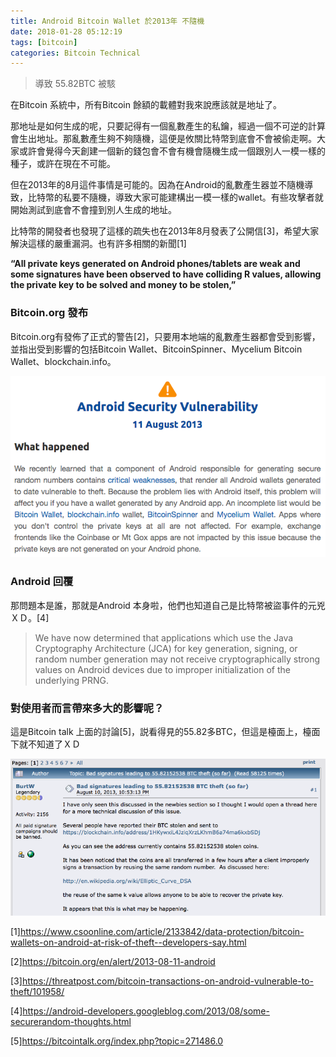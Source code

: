 ```yaml
---
title: Android Bitcoin Wallet 於2013年 不隨機
date: 2018-01-28 05:12:19
tags: [bitcoin]
categories: Bitcoin Technical
---
```


>導致 55.82BTC 被駭

在Bitcoin 系統中，所有Bitcoin 餘額的載體對我來說應該就是地址了。

那地址是如何生成的呢，只要記得有一個亂數產生的私鑰，經過一個不可逆的計算會生出地址。那亂數產生夠不夠隨機，這便是攸關比特幣到底會不會被偷走啊。大家或許會覺得今天創建一個新的錢包會不會有機會隨機生成一個跟別人一模一樣的種子，或許在現在不可能。

但在2013年的8月這件事情是可能的。因為在Android的亂數產生器並不隨機導致，比特幣的私要不隨機，導致大家可能建構出一模一樣的wallet。有些攻擊者就開始測試到底會不會撞到別人生成的地址。

<!-- more --> 

比特幣的開發者也發現了這樣的疏失也在2013年8月發表了公開信[3]，希望大家解決這樣的嚴重漏洞。也有許多相關的新聞[1]

**“All private keys generated on Android phones/tablets are weak and some signatures have been observed to have colliding R values, allowing the private key to be solved and money to be stolen,”**

### Bitcoin.org 發布

Bitcoin.org有發佈了正式的警告[2]，只要用本地端的亂數產生器都會受到影響，並指出受到影響的包括Bitcoin Wallet、BitcoinSpinner、Mycelium Bitcoin Wallet、blockchain.info。

![](/image/b1.png)

### Android 回覆
那問題本是誰，那就是Android 本身啦，他們也知道自己是比特幣被盜事件的元兇ＸＤ。[4]

>We have now determined that applications which use the Java Cryptography Architecture (JCA) for key generation, signing, or random number generation may not receive cryptographically strong values on Android devices due to improper initialization of the underlying PRNG.

### 對使用者而言帶來多大的影響呢？
這是Bitcoin talk 上面的討論[5]，説看得見的55.82多BTC，但這是檯面上，檯面下就不知道了ＸＤ

![](/image/b2.png)

[1]https://www.csoonline.com/article/2133842/data-protection/bitcoin-wallets-on-android-at-risk-of-theft--developers-say.html

[2]https://bitcoin.org/en/alert/2013-08-11-android

[3]https://threatpost.com/bitcoin-transactions-on-android-vulnerable-to-theft/101958/

[4]https://android-developers.googleblog.com/2013/08/some-securerandom-thoughts.html

[5]https://bitcointalk.org/index.php?topic=271486.0